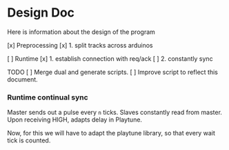 # Design Doc
Here is information about the design of the program

[x] Preprocessing
[x] 1. split tracks across arduinos

[ ] Runtime
[x] 1. establish connection with req/ack
[ ] 2. constantly sync

TODO
[ ] Merge dual and generate scripts.
[ ] Improve script to reflect this document. 


### Runtime continual sync
Master sends out a pulse every `n` ticks.
Slaves constantly read from master. Upon receiving HIGH, adapts delay in Playtune.

Now, for this we will have to adapt the playtune library, so that every wait tick is counted.